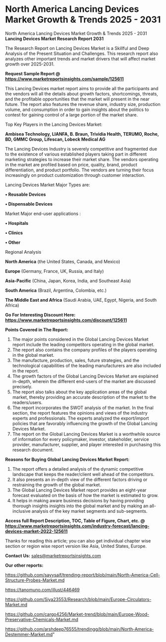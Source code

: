 # North America Lancing Devices Market Growth & Trends 2025 - 2031
North America Lancing Devices Market Growth & Trends 2025 - 2031
<strong>Lancing Devices Market Research Report 2031</strong>

The Research Report on Lancing Devices Market is a Skillful and Deep Analysis of the Present Situation and Challenges. This research report also analyzes other important trends and market drivers that will affect market growth over 2025-2031.

<strong>Request Sample Report @ <a href=https://www.marketreportsinsights.com/sample/125611>https://www.marketreportsinsights.com/sample/125611</a></strong>

This Lancing Devices market report aims to provide all the participants and the vendors will all the details about growth factors, shortcomings, threats, and the profitable opportunities that the market will present in the near future. The report also features the revenue share, industry size, production volume, and consumption in order to gain insights about the politics to contest for gaining control of a large portion of the market share.

Top Key Players in the Lancing Devices Market:

<strong>Ambisea Technology, LIANFA, B. Braun, Trividia Health, TERUMO, Roche, BD, GMMC Group, Lifescan, Lobeck Medical AG</strong>

The Lancing Devices Industry is severely competitive and fragmented due to the existence of various established players taking part in different marketing strategies to increase their market share. The vendors operating in the market are profiled based on price, quality, brand, product differentiation, and product portfolio. The vendors are turning their focus increasingly on product customization through customer interaction.

Lancing Devices Market Major Types are:

<strong>• Reusable Devices

• Dispensable Devices</strong>

Market Major end-user applications :

<strong>• Hospitals

• Clinics

• Other</strong>

Regional Analysis

</u><strong><b>North America</b></strong> (the United States, Canada, and Mexico)

<strong><b>Europe </b></strong>(Germany, France, UK, Russia, and Italy)

<strong><b>Asia-Pacific</b></strong> (China, Japan, Korea, India, and Southeast Asia)

<strong><b>South America</b></strong> (Brazil, Argentina, Colombia, etc.)

<strong><b>The Middle East and Africa</b></strong> (Saudi Arabia, UAE, Egypt, Nigeria, and South Africa)

<strong>Go For Interesting Discount Here: <a href=https://www.marketreportsinsights.com/discount/125611>https://www.marketreportsinsights.com/discount/125611</a></strong>

<strong>Points Covered in The Report:</strong>
<ol>
  <li>The major points considered in the Global Lancing Devices Market report include the leading competitors operating in the global market.</li>
  <li>The report also contains the company profiles of the players operating in the global market.</li>
  <li>The manufacture, production, sales, future strategies, and the technological capabilities of the leading manufacturers are also included in the report.</li>
  <li>The growth factors of the Global Lancing Devices Market are explained in-depth, wherein the different end-users of the market are discussed precisely.</li>
  <li>The report also talks about the key application areas of the global market, thereby providing an accurate description of the market to the readers/users.</li>
  <li>The report incorporates the SWOT analysis of the market. In the final section, the report features the opinions and views of the industry experts and professionals. The experts analyzed the export/import policies that are favorably influencing the growth of the Global Lancing Devices Market.</li>
  <li>The report on the Global Lancing Devices Market is a worthwhile source of information for every policymaker, investor, stakeholder, service provider, manufacturer, supplier, and player interested in purchasing this research document.</li>
</ol>
<strong>Reasons for Buying Global Lancing Devices Market Report:</strong>

<ol>
  <li>The report offers a detailed analysis of the dynamic competitive landscape that keeps the reader/client well ahead of the competitors.</li>
  <li>It also presents an in-depth view of the different factors driving or restraining the growth of the global market.</li>
  <li>The Global Lancing Devices Market report provides an eight-year forecast evaluated on the basis of how the market is estimated to grow.</li>
  <li>It helps in making aware business decisions by having providing thorough insights insights into the global market and by making an all-inclusive analysis of the key market segments and sub-segments.</li>
</ol>
<strong>Access full Report Description, TOC, Table of Figure, Chart, etc. @ <a href=https://www.marketreportsinsights.com/industry-forecast/lancing-devices-market-2022-125611>https://www.marketreportsinsights.com/industry-forecast/lancing-devices-market-2022-125611</a></strong>


Thanks for reading this article; you can also get individual chapter wise section or region wise report version like Asia, United States, Europe.

<strong>Contact Us:</strong>
sales@marketreportsinsights.com

<strong>Our other reports:</strong>

<a href=https://github.com/sayysaif/trending-report/blob/main/North-America-Cell-Structure-Probes-Market.md>https://github.com/sayysaif/trending-report/blob/main/North-America-Cell-Structure-Probes-Market.md</a>

<a href=https://tanomuno.com/illust/446469>https://tanomuno.com/illust/446469</a>

<a href=https://github.com/Siya23553/Research/blob/main/Europe-Circulators-Market.md>https://github.com/Siya23553/Research/blob/main/Europe-Circulators-Market.md</a>

<a href=https://github.com/cargo4256/Market-trend/blob/main/Europe-Wood-Preservative-Chemicals-Market.md>https://github.com/cargo4256/Market-trend/blob/main/Europe-Wood-Preservative-Chemicals-Market.md</a>

<a href=https://github.com/arshdeep76555/trendingg/blob/main/North-America-Destemmer-Market.md>https://github.com/arshdeep76555/trendingg/blob/main/North-America-Destemmer-Market.md</a>"
